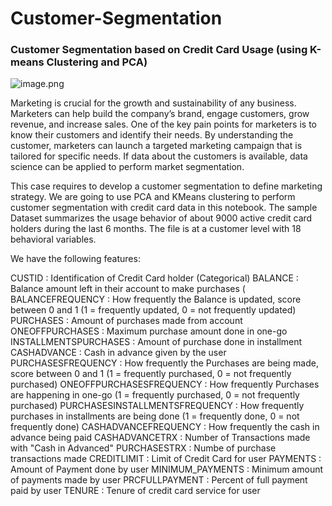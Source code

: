 # Customer-Segmentation
### Customer Segmentation based on Credit Card Usage (using K-means Clustering and PCA)

![image.png](https://github.com/Nasim-Afzali/Customer-Segmentation/blob/main/Screenshot%202023-05-22%20193731.png)

Marketing is crucial for the growth and sustainability of any business.
Marketers can help build the company’s brand, engage customers, grow revenue, and increase sales.
One of the key pain points for marketers is to know their customers and identify their needs.
By understanding the customer, marketers can launch a targeted marketing campaign that is tailored for specific needs.
If data about the customers is available, data science can be applied to perform market segmentation. 

This case requires to develop a customer segmentation to define marketing strategy.
We are going to use PCA and KMeans clustering to perform customer segmentation with credit card data in this notebook.
The sample Dataset summarizes the usage behavior of about 9000 active credit card holders during the last 6 months.
The file is at a customer level with 18 behavioral variables.


We have the following features:

CUSTID : Identification of Credit Card holder (Categorical)
BALANCE : Balance amount left in their account to make purchases (
BALANCEFREQUENCY : How frequently the Balance is updated, score between 0 and 1 (1 = frequently updated, 0 = not frequently updated)
PURCHASES : Amount of purchases made from account
ONEOFFPURCHASES : Maximum purchase amount done in one-go
INSTALLMENTSPURCHASES : Amount of purchase done in installment
CASHADVANCE : Cash in advance given by the user
PURCHASESFREQUENCY : How frequently the Purchases are being made, score between 0 and 1 (1 = frequently purchased, 0 = not frequently purchased)
ONEOFFPURCHASESFREQUENCY : How frequently Purchases are happening in one-go (1 = frequently purchased, 0 = not frequently purchased)
PURCHASESINSTALLMENTSFREQUENCY : How frequently purchases in installments are being done (1 = frequently done, 0 = not frequently done)
CASHADVANCEFREQUENCY : How frequently the cash in advance being paid
CASHADVANCETRX : Number of Transactions made with "Cash in Advanced"
PURCHASESTRX : Numbe of purchase transactions made
CREDITLIMIT : Limit of Credit Card for user
PAYMENTS : Amount of Payment done by user
MINIMUM_PAYMENTS : Minimum amount of payments made by user
PRCFULLPAYMENT : Percent of full payment paid by user
TENURE : Tenure of credit card service for user
